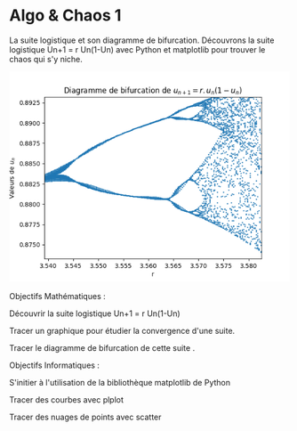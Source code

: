 # Algo & Chaos 1

La suite logistique et son diagramme de bifurcation. Découvrons la suite logistique Un+1 = r Un(1-Un) avec Python et matplotlib pour trouver le chaos qui s'y niche.

![Bifurcation3.png](./docs/Bifurcation3.png?raw=true "Bifurcation3.png")

Objectifs Mathématiques :

Découvrir la suite logistique Un+1 = r Un(1-Un)

Tracer un graphique pour étudier la convergence d'une suite.

Tracer le diagramme de bifurcation de cette suite .


Objectifs Informatiques :

S'initier à l'utilisation de la bibliothèque matplotlib de Python

Tracer des courbes avec plplot

Tracer des nuages de points avec scatter

